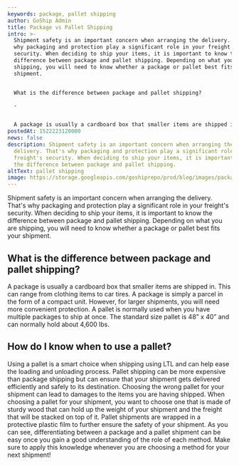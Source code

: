 ```yaml
---
keywords: package, pallet shipping
author: GoShip Admin
title: Package vs Pallet Shipping
intro: >-
  Shipment safety is an important concern when arranging the delivery. That's
  why packaging and protection play a significant role in your freight's
  security. When deciding to ship your items, it is important to know the
  difference between package and pallet shipping. Depending on what you are
  shipping, you will need to know whether a package or pallet best fits your
  shipment. 


  What is the difference between package and pallet shipping?

  -


  A package is usually a cardboard box that smaller items are shipped i
postedAt: 1522223120000
news: false
description: Shipment safety is an important concern when arranging the
  delivery. That's why packaging and protection play a significant role in your
  freight's security. When deciding to ship your items, it is important to know
  the difference between package and pallet shipping.
altText: pallet shipping
image: https://storage.googleapis.com/goshiprepo/prod/blog/images/package-vs-pallet-shipping.jpg
---
```

Shipment safety is an important concern when arranging the delivery. That's why packaging and protection play a significant role in your freight's security. When deciding to ship your items, it is important to know the difference between package and pallet shipping. Depending on what you are shipping, you will need to know whether a package or pallet best fits your shipment.

## What is the difference between package and pallet shipping?

A package is usually a cardboard box that smaller items are shipped in. This can range from clothing items to car tires. A package is simply a parcel in the form of a compact unit. However, for larger shipments, you will need more convenient protection. A pallet is normally used when you have multiple packages to ship at once. The standard size pallet is 48” x 40” and can normally hold about 4,600 lbs.

## How do I know when to use a pallet?

Using a pallet is a smart choice when shipping using LTL and can help ease the loading and unloading process. Pallet shipping can be more expensive than package shipping but can ensure that your shipment gets delivered efficiently and safely to its destination. Choosing the wrong pallet for your shipment can lead to damages to the items you are having shipped. When choosing a pallet for your shipment, you want to choose one that is made of sturdy wood that can hold up the weight of your shipment and the freight that will be stacked on top of it. Pallet shipments are wrapped in a protective plastic film to further ensure the safety of your shipment. As you can see, differentiating between a package and a pallet shipment can be easy once you gain a good understanding of the role of each method. Make sure to apply this knowledge whenever you are choosing a method for your next shipment!